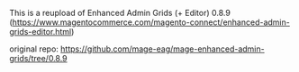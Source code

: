 This is a reupload of Enhanced Admin Grids (+ Editor) 0.8.9
(https://www.magentocommerce.com/magento-connect/enhanced-admin-grids-editor.html)


original repo: https://github.com/mage-eag/mage-enhanced-admin-grids/tree/0.8.9


